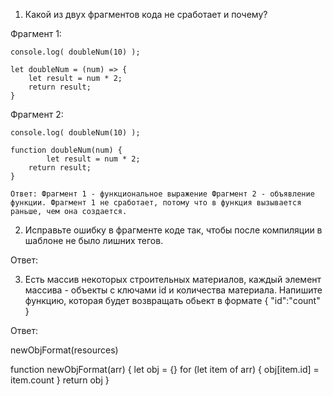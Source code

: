 1. Какой из двух фрагментов кода не сработает и почему?

Фрагмент 1:

	console.log( doubleNum(10) );

	let doubleNum = (num) => {
		let result = num * 2;
		return result;
	}

Фрагмент 2:

	console.log( doubleNum(10) );

	function doubleNum(num) {
    		let result = num * 2;
		return result;
	}

    Ответ: Фрагмент 1 - функциональное выражение Фрагмент 2 - объявление функции. Фрагмент 1 не сработает, потому что в функция вызывается раньше, чем она создается.


2. Исправьте ошибку в фрагменте коде так, чтобы после компиляции в шаблоне не было лишних тегов.

Ответ:
<template>
  <template v-for="i of count" :key="i">
    <component-name v-if="i < 10"/>
  </template>
</template>

<script>
import ComponentName from "./ComponentName.vue";

export default {
  components: {
    ComponentName,
  },
  data() {
    return {
      count: 20,
    };
  },
};
</script>

3. Есть массив некоторых строительных материалов, каждый элемент массива - объекты с ключами id и количества материала. Напишите функцию, которая будет возвращать oбьект в формате { "id":"count" }

Ответ:

newObjFormat(resources)

function newObjFormat(arr) {
    let obj = {}
    for (let item of arr) {
        obj[item.id] = item.count
    }
    return obj
}
